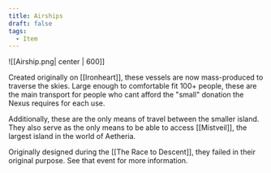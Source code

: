 ```yaml
---
title: Airships
draft: false
tags:
  - Item
---
```

![[Airship.png| center | 600]]

Created originally on [[Ironheart]], these vessels are now mass-produced to traverse the skies. Large enough to comfortable fit 100+ people, these are the main transport for people who cant afford the "small" donation the Nexus requires for each use.

Additionally, these are the only means of travel between the smaller island. They also serve as the only means to be able to access [[Mistveil]], the largest island in the world of Aetheria. 

Originally designed during the [[The Race to Descent]], they failed in their original purpose. See that event for more information. 